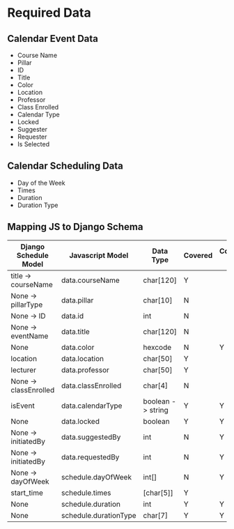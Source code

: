 # Required Data

## Calendar Event Data

- Course Name
- Pillar
- ID
- Title
- Color
- Location
- Professor
- Class Enrolled
- Calendar Type
- Locked
- Suggester
- Requester
- Is Selected

## Calendar Scheduling Data

- Day of the Week
- Times
- Duration
- Duration Type

## Mapping JS to Django Schema

| Django Schedule Model | Javascript Model      | Data Type         | Covered | Computed Value |
|-----------------------|-----------------------|-------------------|---------|----------------|
| title -> courseName   | data.courseName       | char[120]         | Y       |                |
| None -> pillarType    | data.pillar           | char[10]          | N       |                |
| None -> ID            | data.id               | int               | N       |                |
| None -> eventName     | data.title            | char[120]         | N       |                |
| None                  | data.color            | hexcode           | N       | Y              |
| location              | data.location         | char[50]          | Y       |                |
| lecturer              | data.professor        | char[50]          | Y       |                |
| None -> classEnrolled | data.classEnrolled    | char[4]           | N       |                |
| isEvent               | data.calendarType     | boolean -> string | Y       | Y              |
| None                  | data.locked           | boolean           | Y       | Y              |
| None -> initiatedBy   | data.suggestedBy      | int               | N       | Y              |
| None -> initiatedBy   | data.requestedBy      | int               | N       | Y              |
| None -> dayOfWeek     | schedule.dayOfWeek    | int[]             | N       | Y              |
| start_time            | schedule.times        | [char[5]]         | Y       |                |
| None                  | schedule.duration     | int               | Y       | Y              |
| None                  | schedule.durationType | char[7]           | Y       | Y              |
